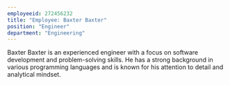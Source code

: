 ```yaml
---
employeeid: 272456232
title: "Employee: Baxter Baxter"
position: "Engineer"
department: "Engineering"
---
```


Baxter Baxter is an experienced engineer with a focus on software development and problem-solving skills. He has a strong background in various programming languages and is known for his attention to detail and analytical mindset.

